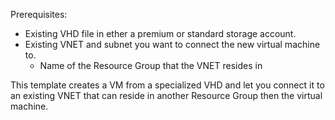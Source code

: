 Prerequisites:
- Existing VHD file in ether a premium or standard storage account.
- Existing VNET and subnet you want to connect the new virtual machine to.
  - Name of the Resource Group that the VNET resides in

This template creates a VM from a specialized VHD and let you connect it to an existing VNET that can reside in another Resource Group then the virtual machine.
